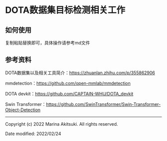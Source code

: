 # DOTA数据集目标检测相关工作

## 如何使用

复制粘贴替换即可，具体操作请参考md文件

## 参考资料

DOTA数据集以及相关工具简介：https://zhuanlan.zhihu.com/p/355862906

mmdetection：https://github.com/open-mmlab/mmdetection

DOTA devkit：https://github.com/CAPTAIN-WHU/DOTA_devkit

Swin Transformer：https://github.com/SwinTransformer/Swin-Transformer-Object-Detection

-----

Copyright (c) 2022 Marina Akitsuki. All rights reserved.

Date modified: 2022/02/24

